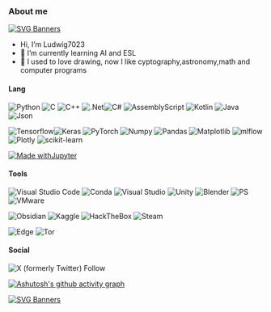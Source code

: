 ### About me
[![SVG Banners](https://svg-banners.vercel.app/api?type=luminance&text1=Ludwig🌻&width=800&height=150)](https://github.com/Akshay090/svg-banners)
- Hi, I’m Ludwig7023
- 🌱 I’m currently learning AI and ESL
- 🍂 I used to love drawing, now I like cyptography,astronomy,math and computer programs

#### Lang
![Python](https://img.shields.io/badge/python-000000?style=for-the-badge&logo=python&logoColor=white)
![C](https://img.shields.io/badge/C-00599C?style=for-the-badge&logo=c&logoColor=white)
![C++](https://img.shields.io/badge/C%2B%2B-00599C?style=for-the-badge&logo=c%2B%2B&logoColor=white)
![.Net](https://img.shields.io/badge/.NET-512BD4?style=for-the-badge&logo=dotnet&logoColor=white)![C#](https://img.shields.io/badge/C%23-612BD4?style=for-the-badge&logo=csharp&logoColor=white)
![AssemblyScript](https://img.shields.io/badge/assembly%20script-%23000000.svg?style=for-the-badge&logo=assemblyscript&logoColor=white)
![Kotlin](https://img.shields.io/badge/Kotlin-B125EA?style=for-the-badge&logo=kotlin&logoColor=white)
![Java](https://img.shields.io/badge/java-7E5C5C.svg?style=for-the-badge&logo=openjdk&logoColor=white)
![Json](https://img.shields.io/badge/json-5E5C5C?style=for-the-badge&logo=json&logoColor=white)

![Tensorflow](https://img.shields.io/badge/TensorFlow-FF6F00?style=for-the-badge&logo=TensorFlow&logoColor=white)![Keras](https://img.shields.io/badge/Keras-D00000?style=for-the-badge&logo=Keras&logoColor=white)
![PyTorch](https://img.shields.io/badge/PyTorch-EE4C2C?style=for-the-badge&logo=pytorch&logoColor=white)
![Numpy](https://img.shields.io/badge/Numpy-777BB4?style=for-the-badge&logo=numpy&logoColor=white)
![Pandas](https://img.shields.io/badge/Pandas-2C2D72?style=for-the-badge&logo=pandas&logoColor=white)
![Matplotlib](https://img.shields.io/badge/Matplotlib-%23ffffff.svg?style=for-the-badge&logo=Matplotlib&logoColor=black)
![mlflow](https://img.shields.io/badge/mlflow-%23d9ead3.svg?style=for-the-badge&logo=numpy&logoColor=blue)
![Plotly](https://img.shields.io/badge/Plotly-%233F4F75.svg?style=for-the-badge&logo=plotly&logoColor=white)
![scikit-learn](https://img.shields.io/badge/scikit--learn-%233F4F75.svg?style=for-the-badge&logo=scikit-learn&logoColor=white)
<!--![OpenCV](https://img.shields.io/badge/opencv-%23white.svg?style=for-the-badge&logo=opencv&logoColor=white)
![OpenGL](https://img.shields.io/badge/OpenGL-%23FFFFFF.svg?style=for-the-badge&logo=opengl)!-->
[![Made withJupyter](https://img.shields.io/badge/Made%20with-Jupyter-%23ffffff?style=for-the-badge&logo=Jupyter)](https://jupyter.org/try)

#### Tools
![Visual Studio Code](https://img.shields.io/badge/VSCode-000000?style=for-the-badge&logo=visual%20studio%20code&logoColor=white)
![Conda](https://img.shields.io/badge/conda-342B029.svg?&style=for-the-badge&logo=anaconda&logoColor=white)
![Visual Studio](https://img.shields.io/badge/Visual_Studio-5C2D91?style=for-the-badge&logo=visual%20studio&logoColor=white)
![Unity](https://img.shields.io/badge/Unity-100000?style=for-the-badge&logo=unity&logoColor=white)
![Blender](https://img.shields.io/badge/blender-%23F5792A.svg?style=for-the-badge&logo=blender&logoColor=white)
![PS](https://img.shields.io/badge/Adobe%20Photoshop-%23ffffff?style=for-the-badge&logo=Adobe%20Photoshop&logoColor=black)
![VMware](https://img.shields.io/badge/VMware-231f20?style=for-the-badge&logo=VMware&logoColor=white)

![Obsidian](https://img.shields.io/badge/Obsidian-483699?style=for-the-badge&logo=Obsidian&logoColor=white)
![Kaggle](https://img.shields.io/badge/Kaggle-000000?style=for-the-badge&logo=Kaggle&logoColor=white)
![HackTheBox](https://img.shields.io/badge/HackTheBox-111927?style=for-the-badge&logo=Hack%20The%20Box&logoColor=9FEF00)
![Steam](https://img.shields.io/badge/steam-%23000000.svg?style=for-the-badge&logo=steam&logoColor=white)

![Edge](https://img.shields.io/badge/Edge-F3F1EA?style=for-the-badge&logo=Microsoft-edge&logoColor=white)
![Tor](https://img.shields.io/badge/Tor-7D4698?style=for-the-badge&logo=Tor-Browser&logoColor=white)

#### Social
![X (formerly Twitter) Follow](https://img.shields.io/twitter/follow/IrisNebula1300)


[![Ashutosh's github activity graph](https://github-readme-activity-graph.vercel.app/graph?username=LudwigIrisNebula&theme=dracula)](https://github.com/ashutosh00710/github-readme-activity-graph)

[![SVG Banners](https://svg-banners.vercel.app/api?type=typeWriter&text1=Ciao%20:-\)&width=200&height=70)](https://github.com/Akshay090/svg-banners)
<!---
LudwigIrisNebula/LudwigIrisNebula
--->
